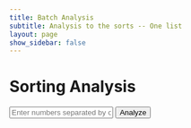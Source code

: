 ```yaml
---
title: Batch Analysis
subtitle: Analysis to the sorts -- One list
layout: page
show_sidebar: false
---
```

<style>
    .scrollable-list {
        max-height: 100px; /* Adjust the max height as needed */
        overflow-y: auto;
    }
</style>
<script>
    function sendSortRequest(sortType) {
        var data = document.getElementById(sortType + 'Input').value;
        var requestData = data.split(',').map(Number);
        fetch('https://ww3.stu.nighthawkcodingsociety.com/api/sorting/' + sortType, {
            method: 'POST',
            body: JSON.stringify(requestData),
            headers: {
                'Content-Type': 'application/json',
            },
        })
        .then(response => response.json())
        .then(data => {
            // Update the table with the results
            document.getElementById(sortType + 'List').textContent = data.sortedList.join(', ');
            document.getElementById(sortType + 'Time').textContent = data.timeTakenMs;
            document.getElementById(sortType + 'Iterations').textContent = data.iterations;
            document.getElementById(sortType + 'Comparisons').textContent = data.comparisons;
            document.getElementById(sortType + 'Swaps').textContent = data.swaps;
        })
        .catch((error) => {
            console.error('Error:', error);
        });
    }
    function analyzeSorts() {
        var data = document.getElementById('analysisInput').value;
        var requestData = data.split(',').map(Number);
        fetch('https://ww3.stu.nighthawkcodingsociety.com/api/sorting/analyze', {
            method: 'POST',
            body: JSON.stringify(requestData),
            headers: {
                'Content-Type': 'application/json',
            },
        })
        .then(response => response.json())
        .then(data => {
            // Clear any previous analysis results
            document.getElementById('analysisTable').innerHTML = '';
            // Create a new table to display analysis results
            var table = document.createElement('table');
            table.innerHTML = `
                <thead>
                    <tr>
                        <th>Sort Type</th>
                        <th>Sorted List</th>
                        <th>Time Taken (ms)</th>
                        <th>Iterations</th>
                        <th>Comparisons</th>
                        <th>Swaps</th>
                    </tr>
                </thead>
                <tbody id="analysisTableBody"></tbody>
            `;
            var tableBody = table.querySelector('#analysisTableBody');
            // Iterate through the analysis results and add rows to the table
            data.forEach(result => {
                var row = document.createElement('tr');
                row.innerHTML = `
                    <td>${result.sortType}</td>
                    <td>
                        <div class="scrollable-list">
                            <span>${result.sortedList.join(', ')}</span>
                        </div>
                    </td>
                    <td>${result.timeTakenMs}</td>
                    <td>${result.iterations}</td>
                    <td>${result.comparisons}</td>
                    <td>${result.swaps}</td>
                `;
                tableBody.appendChild(row);
            });
            // Append the table to the analysisResult div
            document.getElementById('analysisTable').appendChild(table);
        })
        .catch((error) => {
            console.error('Error:', error);
        });
    }
</script>
<h1>Sorting Analysis</h1>
<input type="text" id="analysisInput" placeholder="Enter numbers separated by commas for analysis" />
<button onclick="analyzeSorts()">Analyze</button>
<div id="analysisTable"></div>
